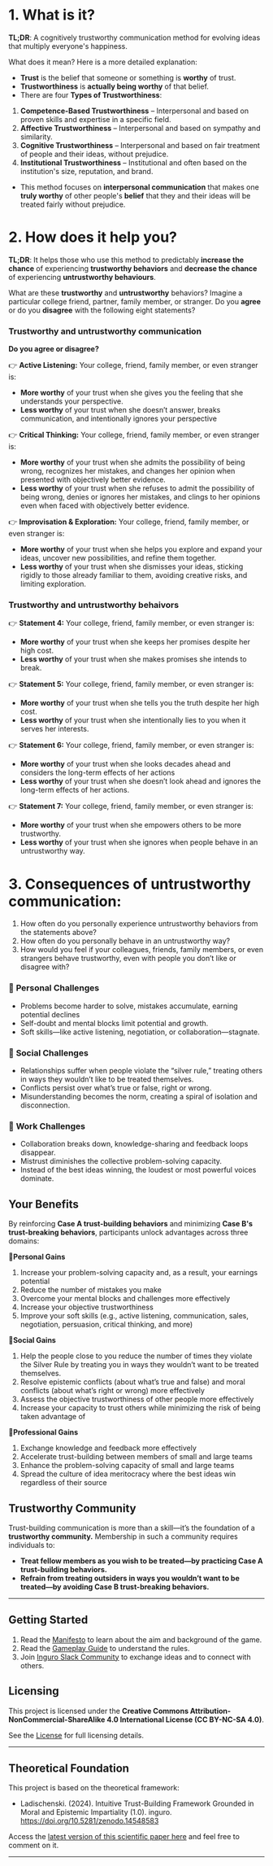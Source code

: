 # 1. What is it?  

**TL;DR**: A cognitively trustworthy communication method for evolving ideas that multiply everyone's happiness.  

What does it mean? Here is a more detailed explanation:

- **Trust** is the belief that someone or something is **worthy** of trust.  
- **Trustworthiness** is **actually being worthy** of that belief.
- There are four **Types of Trustworthiness**:
  
1. **Competence-Based Trustworthiness** – Interpersonal and based on proven skills and expertise in a specific field.  
2. **Affective Trustworthiness** – Interpersonal and based on sympathy and similarity.
3. **Cognitive Trustworthiness** – Interpersonal and based on fair treatment of people and their ideas, without prejudice.  
4. **Institutional Trustworthiness** – Institutional and often based on the institution's size, reputation, and brand.
 
- This method focuses on **interpersonal communication** that makes one **truly worthy** of other people's **belief** that they and their ideas will be treated fairly without prejudice.

# 2. How does it help you?

**TL;DR**: It helps those who use this method to predictably **increase the chance** of experiencing **trustworthy behaviors** and **decrease the chance** of experiencing **untrustworthy behaviours**. 

What are these **trustworthy** and **untrustworthy** behaviors? Imagine a particular college friend, partner, family member, or stranger. Do you **agree** or do you **disagree** with the following eight statements? 

### Trustworthy and untrustworthy communication

**Do you agree or disagree?**

👉 **Active Listening:** Your college, friend, family member, or even stranger is:

- **More worthy** of your trust when she gives you the feeling that she understands your perspective.
- **Less worthy** of your trust when she doesn’t answer, breaks communication, and intentionally ignores your perspective

👉 **Critical Thinking:** Your college, friend, family member, or even stranger is:

- **More worthy** of your trust when she admits the possibility of being wrong, recognizes her mistakes, and changes her opinion when presented with objectively better evidence.
- **Less worthy** of your trust when she refuses to admit the possibility of being wrong, denies or ignores her mistakes, and clings to her opinions even when faced with objectively better evidence.

👉 **Improvisation & Exploration:** Your college, friend, family member, or even stranger is:

- **More worthy** of your trust when she helps you explore and expand your ideas, uncover new possibilities, and refine them together.
- **Less worthy** of your trust when she dismisses your ideas, sticking rigidly to those already familiar to them, avoiding creative risks, and limiting exploration.

### Trustworthy and untrustworthy behaivors

👉 **Statement 4:** Your college, friend, family member, or even stranger is:

- **More worthy** of your trust when she keeps her promises despite her high cost.
- **Less worthy** of your trust when she makes promises she intends to break.

👉 **Statement 5:** Your college, friend, family member, or even stranger is:

- **More worthy** of your trust when she tells you the truth despite her high cost.
- **Less worthy** of your trust when she intentionally lies to you when it serves her interests.

👉 **Statement 6:** Your college, friend, family member, or even stranger is:

- **More worthy** of your trust when she looks decades ahead and considers the long-term effects of her actions
- **Less worthy** of your trust when she doesn’t look ahead and ignores the long-term effects of her actions.

👉 **Statement 7:** Your college, friend, family member, or even stranger is:

- **More worthy** of your trust when she empowers others to be more trustworthy.
- **Less worthy** of your trust when she ignores when people behave in an untrustworthy way.

# 3. Consequences of untrustworthy communication:

1. How often do you personally experience untrustworthy behaviors from the statements above?
2. How often do you personally behave in an untrustworthy way?
3. How would you feel if your colleagues, friends, family members, or even strangers behave trustworthy, even with people you don’t like or disagree with?

### 🛑 **Personal Challenges**

- Problems become harder to solve, mistakes accumulate, earning potential declines
- Self-doubt and mental blocks limit potential and growth.
- Soft skills—like active listening, negotiation, or collaboration—stagnate.

### 🛑 **Social Challenges**

- Relationships suffer when people violate the “silver rule,” treating others in ways they wouldn’t like to be treated themselves.
- Conflicts persist over what’s true or false, right or wrong.
- Misunderstanding becomes the norm, creating a spiral of isolation and disconnection.

### 🛑 **Work Challenges**

- Collaboration breaks down, knowledge-sharing and feedback loops disappear.
- Mistrust diminishes the collective problem-solving capacity.
- Instead of the best ideas winning, the loudest or most powerful voices dominate.

## **Your Benefits**

By reinforcing **Case A trust-building behaviors** and minimizing **Case B's trust-breaking behaviors**, participants unlock advantages across three domains:

🔹**Personal Gains**

1. Increase your problem-solving capacity and, as a result, your earnings potential
2. Reduce the number of mistakes you make
3. Overcome your mental blocks and challenges more effectively
4. Increase your objective trustworthiness
5. Improve your soft skills (e.g., active listening, communication, sales, negotiation, persuasion, critical thinking, and more)

🔹**Social Gains**

1. Help the people close to you reduce the number of times they violate the Silver Rule by treating you in ways they wouldn’t want to be treated themselves.
2. Resolve epistemic conflicts (about what’s true and false) and moral conflicts (about what’s right or wrong) more effectively
3. Assess the objective trustworthiness of other people more effectively
4. Increase your capacity to trust others while minimizing the risk of being taken advantage of

🔹**Professional Gains**

1. Exchange knowledge and feedback more effectively
2. Accelerate trust-building between members of small and large teams
3. Enhance the problem-solving capacity of small and large teams
4. Spread the culture of idea meritocracy where the best ideas win regardless of their source

## Trustworthy Community

Trust-building communication is more than a skill—it’s the foundation of a **trustworthy community.** Membership in such a community requires individuals to:

- **Treat fellow members as you wish to be treated—by practicing Case A trust-building behaviors.**
- **Refrain from treating outsiders in ways you wouldn’t want to be treated—by avoiding Case B trust-breaking behaviors.**
  
---

## **Getting Started**

1. Read the [Manifesto](https://github.com/Inguro-OU/war-of-memes/blob/main/MANIFESTO.md) to learn about the aim and background of the game.
2. Read the [Gameplay Guide](https://github.com/Inguro-OU/debiased-self/blob/main/GAMEPLAY.md) to understand the rules.
3. Join [Inguro Slack Community](https://join.slack.com/t/ingurocommunity/shared_invite/zt-2x4w0640h-3_PIEqz1LphRzan9R5gXWw) to exchange ideas and to connect with others.

## Licensing

This project is licensed under the **Creative Commons Attribution-NonCommercial-ShareAlike 4.0 International License (CC BY-NC-SA 4.0)**.

See the [License](https://github.com/Inguro-OU/debiased-self/blob/main/LICENSE.md) for full licensing details.

---

## **Theoretical Foundation**

This project is based on the theoretical framework:

- Ladischenski. (2024). Intuitive Trust-Building Framework Grounded in Moral and Epistemic Impartiality (1.0). inguro. https://doi.org/10.5281/zenodo.14548583

Access the [latest version of this scientific paper here](https://docs.google.com/document/d/1kGMJGx4Vrzi9WACDVPcFq5oxaww3oydHV54CgS6Zhmc/edit?usp=sharing) and feel free to comment on it.

---
